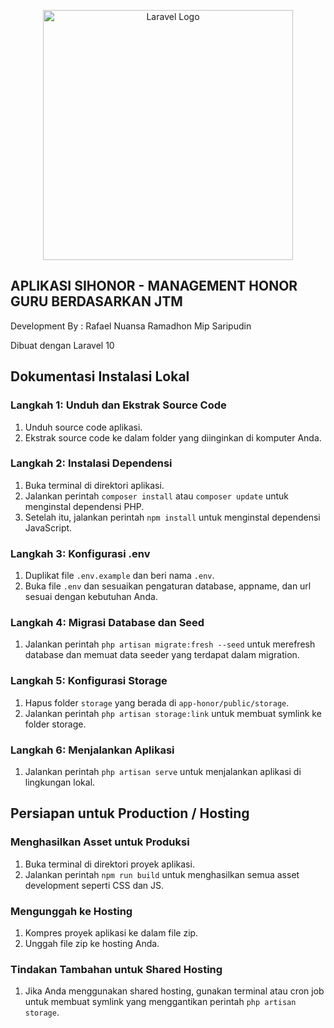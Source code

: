 <p align="center"><a href="https://laravel.com" target="_blank"><img src="https://raw.githubusercontent.com/laravel/art/master/logo-lockup/5%20SVG/2%20CMYK/1%20Full%20Color/laravel-logolockup-cmyk-red.svg" width="400" alt="Laravel Logo"></a></p>

## APLIKASI SIHONOR - MANAGEMENT HONOR GURU BERDASARKAN JTM

Development By : 
Rafael Nuansa Ramadhon
Mip Saripudin 

Dibuat dengan Laravel 10 

## Dokumentasi Instalasi Lokal

### Langkah 1: Unduh dan Ekstrak Source Code
1. Unduh source code aplikasi.
2. Ekstrak source code ke dalam folder yang diinginkan di komputer Anda.

### Langkah 2: Instalasi Dependensi
1. Buka terminal di direktori aplikasi.
2. Jalankan perintah `composer install` atau `composer update` untuk menginstal dependensi PHP.
3. Setelah itu, jalankan perintah `npm install` untuk menginstal dependensi JavaScript.

### Langkah 3: Konfigurasi .env
1. Duplikat file `.env.example` dan beri nama `.env`.
2. Buka file `.env` dan sesuaikan pengaturan database, appname, dan url sesuai dengan kebutuhan Anda.

### Langkah 4: Migrasi Database dan Seed
1. Jalankan perintah `php artisan migrate:fresh --seed` untuk merefresh database dan memuat data seeder yang terdapat dalam migration.

### Langkah 5: Konfigurasi Storage
1. Hapus folder `storage` yang berada di `app-honor/public/storage`.
2. Jalankan perintah `php artisan storage:link` untuk membuat symlink ke folder storage.

### Langkah 6: Menjalankan Aplikasi
1. Jalankan perintah `php artisan serve` untuk menjalankan aplikasi di lingkungan lokal.

## Persiapan untuk Production / Hosting

### Menghasilkan Asset untuk Produksi
1. Buka terminal di direktori proyek aplikasi.
2. Jalankan perintah `npm run build` untuk menghasilkan semua asset development seperti CSS dan JS.

### Mengunggah ke Hosting
1. Kompres proyek aplikasi ke dalam file zip.
2. Unggah file zip ke hosting Anda.

### Tindakan Tambahan untuk Shared Hosting
1. Jika Anda menggunakan shared hosting, gunakan terminal atau cron job untuk membuat symlink yang menggantikan perintah `php artisan storage`.
